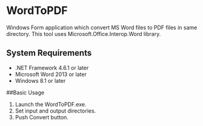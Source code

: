 # WordToPDF

Windows Form application which convert MS Word files to PDF files in same directory.
This tool uses Microsoft.Office.Interop.Word library.

## System Requirements
- .NET Framework 4.6.1 or later
- Microsoft Word 2013 or later
- Windows 8.1 or later

##Basic Usage
1. Launch the WordToPDF.exe.
2. Set input and output directories.
3. Push Convert button.
